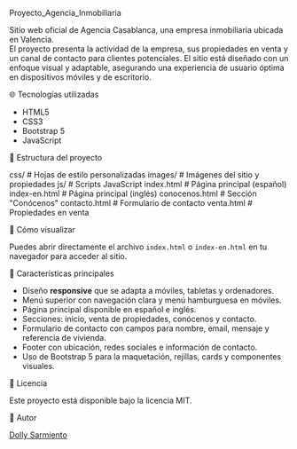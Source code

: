 Proyecto_Agencia_Inmobiliaria

Sitio web oficial de Agencia Casablanca, una empresa inmobiliaria ubicada en Valencia.  
El proyecto presenta la actividad de la empresa, sus propiedades en venta y un canal de contacto para clientes potenciales. El sitio está diseñado con un enfoque visual y adaptable, asegurando una experiencia de usuario óptima en dispositivos móviles y de escritorio.

🌐 Tecnologías utilizadas

- HTML5
- CSS3
- Bootstrap 5
- JavaScript

📂 Estructura del proyecto

css/ # Hojas de estilo personalizadas
images/ # Imágenes del sitio y propiedades
js/ # Scripts JavaScript
index.html # Página principal (español)
index-en.html # Página principal (inglés)
conocenos.html # Sección "Conócenos"
contacto.html # Formulario de contacto
venta.html # Propiedades en venta

🚀 Cómo visualizar

Puedes abrir directamente el archivo `index.html` o `index-en.html` en tu navegador para acceder al sitio.  

📌 Características principales

- Diseño **responsive** que se adapta a móviles, tabletas y ordenadores.
- Menú superior con navegación clara y menú hamburguesa en móviles.
- Página principal disponible en español e inglés.
- Secciones: inicio, venta de propiedades, conócenos y contacto.
- Formulario de contacto con campos para nombre, email, mensaje y referencia de vivienda.
- Footer con ubicación, redes sociales e información de contacto.
- Uso de Bootstrap 5 para la maquetación, rejillas, cards y componentes visuales.

📄 Licencia

Este proyecto está disponible bajo la licencia MIT.

👤 Autor

[Dolly Sarmiento](https://github.com/DollySarmiento2024)